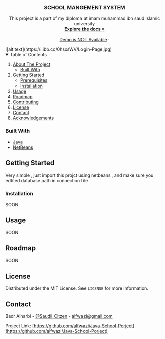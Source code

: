 



<!-- PROJECT LOGO -->
<br />


  <h3 align="center">SCHOOL MANGEMENT SYSTEM</h3>

  <p align="center">
   This project is a part of my diploma at imam muhammad ibn saud islamic university 
    <br />
    <a href="https://github.com/alfwazi/Java-School-Porject/blob/master/README.md"><strong>Explore the docs »</strong></a>
    <br />
    <br />
    <a href="#">Demo is NOT Available</a>
    ·

  </p>
</p>
![alt text](https://i.ibb.co/0hsxsWV/Login-Page.jpg)



<!-- TABLE OF CONTENTS -->
<details open="open">
  <summary>Table of Contents</summary>
  <ol>
    <li>
      <a href="#about-the-project">About The Project</a>
      <ul>
        <li><a href="#built-with">Built With</a></li>
      </ul>
    </li>
    <li>
      <a href="#getting-started">Getting Started</a>
      <ul>
        <li><a href="#prerequisites">Prerequisites</a></li>
        <li><a href="#installation">Installation</a></li>
      </ul>
    </li>
    <li><a href="#usage">Usage</a></li>
    <li><a href="#roadmap">Roadmap</a></li>
    <li><a href="#contributing">Contributing</a></li>
    <li><a href="#license">License</a></li>
    <li><a href="#contact">Contact</a></li>
    <li><a href="#acknowledgements">Acknowledgements</a></li>
  </ol>
</details>



<!-- ABOUT THE PROJECT -->
### Built With
* [Java](https://www.oracle.com/)
* [NetBeans](https://netbeans.apache.org/)


<!-- GETTING STARTED -->
## Getting Started

Very simple , just import this projct using netbeans , and make sure you edtited database path in connection file


### Installation

SOON



<!-- USAGE EXAMPLES -->
## Usage

SOON

<!-- ROADMAP -->
## Roadmap
SOON


<!-- CONTRIBUTING -->




<!-- LICENSE -->
## License

Distributed under the MIT License. See `LICENSE` for more information.



<!-- CONTACT -->
## Contact

Badr Alharbi - [@Saudii_Citzen](https://twitter.com/Saudii_Citzen) - alfwazi@gmail.com

Project Link: [https://github.com/alfwazi/Java-School-Porject](https://github.com/alfwazi/Java-School-Porject)








<!-- MARKDOWN LINKS & IMAGES -->
<!-- https://www.markdownguide.org/basic-syntax/#reference-style-links -->
[contributors-shield]: https://img.shields.io/github/contributors/othneildrew/Best-README-Template.svg?style=for-the-badge
[contributors-url]: https://github.com/othneildrew/Best-README-Template/graphs/contributors
[forks-shield]: https://img.shields.io/github/forks/othneildrew/Best-README-Template.svg?style=for-the-badge
[forks-url]: https://github.com/othneildrew/Best-README-Template/network/members
[stars-shield]: https://img.shields.io/github/stars/othneildrew/Best-README-Template.svg?style=for-the-badge
[stars-url]: https://github.com/othneildrew/Best-README-Template/stargazers
[issues-shield]: https://img.shields.io/github/issues/othneildrew/Best-README-Template.svg?style=for-the-badge
[issues-url]: https://github.com/othneildrew/Best-README-Template/issues
[license-shield]: https://img.shields.io/github/license/othneildrew/Best-README-Template.svg?style=for-the-badge
[license-url]: https://github.com/othneildrew/Best-README-Template/blob/master/LICENSE.txt
[linkedin-shield]: https://img.shields.io/badge/-LinkedIn-black.svg?style=for-the-badge&logo=linkedin&colorB=555
[linkedin-url]: https://linkedin.com/in/othneildrew
[product-screenshot]: images/screenshot.png

